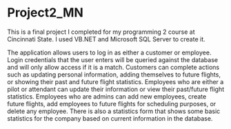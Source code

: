 # Project2_MN
 This is a final project I completed for my programming 2 course at Cincinnati State. I used VB.NET and Microsoft SQL Server to create it.

The application allows users to log in as either a customer or employee. Login credentials that the user enters will be queried against the database and will only allow access if it is a match. Customers can complete actions such as updating personal information, adding themselves to future flights, or showing their past and future flight statistics. Employees who are either a pilot or attendant can update their information or view their past/future flight statistics. Employees who are admins can add new employees, create future flights, add employees to future flights for scheduling purposes, or delete any employee. There is also a statistics form that shows some basic statistics for the company based on current information in the database.
